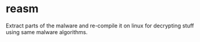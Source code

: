 # reasm
Extract parts of the malware and re-compile it on linux for decrypting stuff using same malware algorithms.
